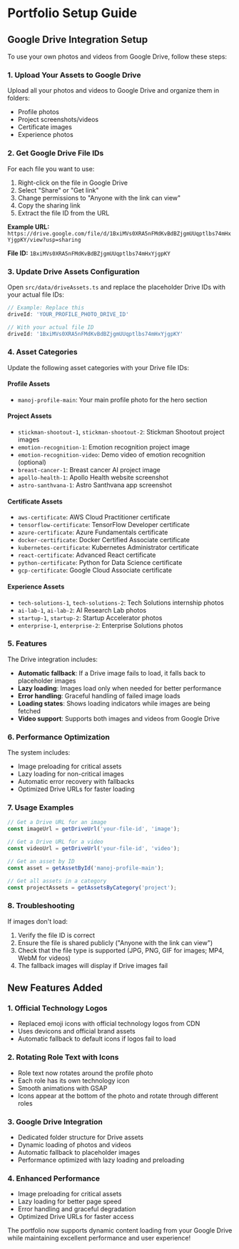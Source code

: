 # Portfolio Setup Guide

## Google Drive Integration Setup

To use your own photos and videos from Google Drive, follow these steps:

### 1. Upload Your Assets to Google Drive

Upload all your photos and videos to Google Drive and organize them in folders:
- Profile photos
- Project screenshots/videos
- Certificate images
- Experience photos

### 2. Get Google Drive File IDs

For each file you want to use:

1. Right-click on the file in Google Drive
2. Select "Share" or "Get link"
3. Change permissions to "Anyone with the link can view"
4. Copy the sharing link
5. Extract the file ID from the URL

**Example URL:** `https://drive.google.com/file/d/1BxiMVs0XRA5nFMdKvBdBZjgmUUqptlbs74mHxYjgpKY/view?usp=sharing`

**File ID:** `1BxiMVs0XRA5nFMdKvBdBZjgmUUqptlbs74mHxYjgpKY`

### 3. Update Drive Assets Configuration

Open `src/data/driveAssets.ts` and replace the placeholder Drive IDs with your actual file IDs:

```typescript
// Example: Replace this
driveId: 'YOUR_PROFILE_PHOTO_DRIVE_ID'

// With your actual file ID
driveId: '1BxiMVs0XRA5nFMdKvBdBZjgmUUqptlbs74mHxYjgpKY'
```

### 4. Asset Categories

Update the following asset categories with your Drive file IDs:

#### Profile Assets
- `manoj-profile-main`: Your main profile photo for the hero section

#### Project Assets
- `stickman-shootout-1`, `stickman-shootout-2`: Stickman Shootout project images
- `emotion-recognition-1`: Emotion recognition project image
- `emotion-recognition-video`: Demo video of emotion recognition (optional)
- `breast-cancer-1`: Breast cancer AI project image
- `apollo-health-1`: Apollo Health website screenshot
- `astro-santhvana-1`: Astro Santhvana app screenshot

#### Certificate Assets
- `aws-certificate`: AWS Cloud Practitioner certificate
- `tensorflow-certificate`: TensorFlow Developer certificate
- `azure-certificate`: Azure Fundamentals certificate
- `docker-certificate`: Docker Certified Associate certificate
- `kubernetes-certificate`: Kubernetes Administrator certificate
- `react-certificate`: Advanced React certificate
- `python-certificate`: Python for Data Science certificate
- `gcp-certificate`: Google Cloud Associate certificate

#### Experience Assets
- `tech-solutions-1`, `tech-solutions-2`: Tech Solutions internship photos
- `ai-lab-1`, `ai-lab-2`: AI Research Lab photos
- `startup-1`, `startup-2`: Startup Accelerator photos
- `enterprise-1`, `enterprise-2`: Enterprise Solutions photos

### 5. Features

The Drive integration includes:

- **Automatic fallback**: If a Drive image fails to load, it falls back to placeholder images
- **Lazy loading**: Images load only when needed for better performance
- **Error handling**: Graceful handling of failed image loads
- **Loading states**: Shows loading indicators while images are being fetched
- **Video support**: Supports both images and videos from Google Drive

### 6. Performance Optimization

The system includes:
- Image preloading for critical assets
- Lazy loading for non-critical images
- Automatic error recovery with fallbacks
- Optimized Drive URLs for faster loading

### 7. Usage Examples

```typescript
// Get a Drive URL for an image
const imageUrl = getDriveUrl('your-file-id', 'image');

// Get a Drive URL for a video
const videoUrl = getDriveUrl('your-file-id', 'video');

// Get an asset by ID
const asset = getAssetById('manoj-profile-main');

// Get all assets in a category
const projectAssets = getAssetsByCategory('project');
```

### 8. Troubleshooting

If images don't load:
1. Verify the file ID is correct
2. Ensure the file is shared publicly ("Anyone with the link can view")
3. Check that the file type is supported (JPG, PNG, GIF for images; MP4, WebM for videos)
4. The fallback images will display if Drive images fail

## New Features Added

### 1. Official Technology Logos
- Replaced emoji icons with official technology logos from CDN
- Uses devicons and official brand assets
- Automatic fallback to default icons if logos fail to load

### 2. Rotating Role Text with Icons
- Role text now rotates around the profile photo
- Each role has its own technology icon
- Smooth animations with GSAP
- Icons appear at the bottom of the photo and rotate through different roles

### 3. Google Drive Integration
- Dedicated folder structure for Drive assets
- Dynamic loading of photos and videos
- Automatic fallback to placeholder images
- Performance optimized with lazy loading and preloading

### 4. Enhanced Performance
- Image preloading for critical assets
- Lazy loading for better page speed
- Error handling and graceful degradation
- Optimized Drive URLs for faster access

The portfolio now supports dynamic content loading from your Google Drive while maintaining excellent performance and user experience!